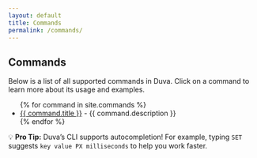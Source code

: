 ```yaml
---
layout: default
title: Commands
permalink: /commands/
---
```


## Commands


Below is a list of all supported commands in Duva. Click on a command to learn more about its usage and examples.

<ul>
{% for command in site.commands %}
  <li><a href="{{ command.url | relative_url }}">{{ command.title }}</a> - {{ command.description }}</li>
{% endfor %}
</ul>



<div class="autocomplete-note">
  <p>💡 <strong>Pro Tip:</strong> Duva’s CLI supports autocompletion! For example, typing <code>SET</code> suggests <code>key value PX milliseconds</code> to help you work faster.</p>
</div>
